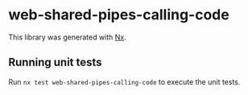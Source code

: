 # web-shared-pipes-calling-code

This library was generated with [Nx](https://nx.dev).

## Running unit tests

Run `nx test web-shared-pipes-calling-code` to execute the unit tests.
